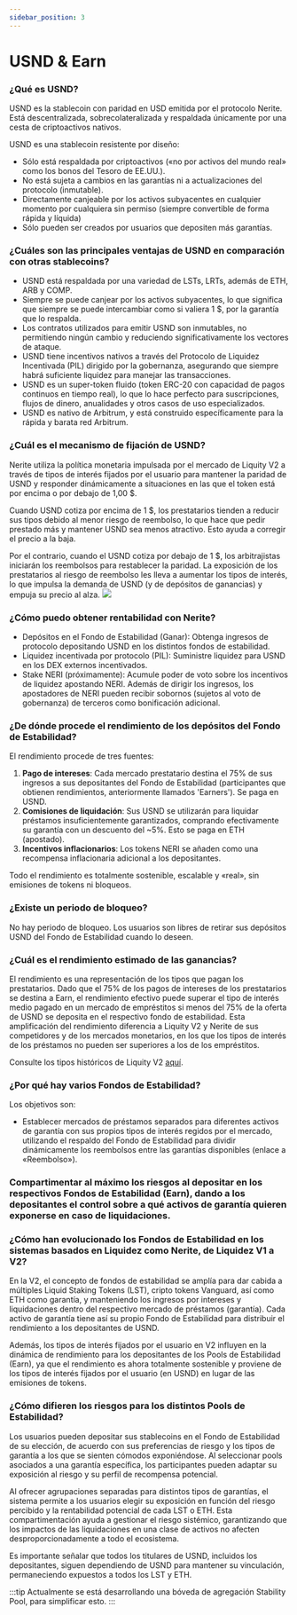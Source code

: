 ```yaml
---
sidebar_position: 3
---
```



# USND & Earn

### ¿Qué es USND?

USND es la stablecoin con paridad en USD emitida por el protocolo Nerite. Está descentralizada, sobrecolateralizada y respaldada únicamente por una cesta de criptoactivos nativos.

USND es una stablecoin resistente por diseño:

* Sólo está respaldada por criptoactivos («no por activos del mundo real» como los bonos del Tesoro de EE.UU.).
* No está sujeta a cambios en las garantías ni a actualizaciones del protocolo (inmutable).
* Directamente canjeable por los activos subyacentes en cualquier momento por cualquiera sin permiso (siempre convertible de forma rápida y líquida)
* Sólo pueden ser creados por usuarios que depositen más garantías.

### ¿Cuáles son las principales ventajas de USND en comparación con otras stablecoins?

* USND está respaldada por una variedad de LSTs, LRTs, además de ETH, ARB y COMP.
* Siempre se puede canjear por los activos subyacentes, lo que significa que siempre se puede intercambiar como si valiera 1 $, por la garantía que lo respalda.
* Los contratos utilizados para emitir USND son inmutables, no permitiendo ningún cambio y reduciendo significativamente los vectores de ataque.
* USND tiene incentivos nativos a través del Protocolo de Liquidez Incentivada (PIL) dirigido por la gobernanza, asegurando que siempre habrá suficiente liquidez para manejar las transacciones.
* USND es un super-token fluido (token ERC-20 con capacidad de pagos continuos en tiempo real), lo que lo hace perfecto para suscripciones, flujos de dinero, anualidades y otros casos de uso especializados.
* USND es nativo de Arbitrum, y está construido específicamente para la rápida y barata red Arbitrum.

### ¿Cuál es el mecanismo de fijación de USND?

Nerite utiliza la política monetaria impulsada por el mercado de Liquity V2 a través de tipos de interés fijados por el usuario para mantener la paridad de USND y responder dinámicamente a situaciones en las que el token está por encima o por debajo de 1,00 $.

Cuando USND cotiza por encima de 1 $, los prestatarios tienden a reducir sus tipos debido al menor riesgo de reembolso, lo que hace que pedir prestado más y mantener USND sea menos atractivo. Esto ayuda a corregir el precio a la baja.

Por el contrario, cuando el USND cotiza por debajo de 1 $, los arbitrajistas iniciarán los reembolsos para restablecer la paridad. La exposición de los prestatarios al riesgo de reembolso les lleva a aumentar los tipos de interés, lo que impulsa la demanda de USND (y de depósitos de ganancias) y empuja su precio al alza.
![](https://docs.liquity.org/~gitbook/image?url=https%3A%2F%2F2342324437-files.gitbook.io%2F%7E%2Ffiles%2Fv0%2Fb%2Fgitbook-x-prod.appspot.com%2Fo%2Fspaces%252FE2A1Xrcj7XasxOiotWky%252Fuploads%252FOPagS0zx2PSCiAFmH8Uq%252Flight%2520-%2520BOLD%2520peg%2520mechanism.png%3Falt%3Dmedia%26token%3Dfcc3163a-a96d-4085-a1ea-d5c4606ab3b7&width=768&dpr=4&quality=100&sign=37ed4c8c&sv=2)

### ¿Cómo puedo obtener rentabilidad con Nerite?

* Depósitos en el Fondo de Estabilidad (Ganar): Obtenga ingresos de protocolo depositando USND en los distintos fondos de estabilidad.
* Liquidez incentivada por protocolo (PIL): Suministre liquidez para USND en los DEX externos incentivados.
* Stake NERI (próximamente): Acumule poder de voto sobre los incentivos de liquidez apostando NERI. Además de dirigir los ingresos, los apostadores de NERI pueden recibir sobornos (sujetos al voto de gobernanza) de terceros como bonificación adicional.

### ¿De dónde procede el rendimiento de los depósitos del Fondo de Estabilidad?

El rendimiento procede de tres fuentes:

1. **Pago de intereses**: Cada mercado prestatario destina el 75% de sus ingresos a sus depositantes del Fondo de Estabilidad (participantes que obtienen rendimientos, anteriormente llamados 'Earners'). Se paga en USND.
2. **Comisiones de liquidación**: Sus USND se utilizarán para liquidar préstamos insuficientemente garantizados, comprando efectivamente su garantía con un descuento del \~5%. Esto se paga en ETH (apostado).
3. **Incentivos inflacionarios**: Los tokens NERI se añaden como una recompensa inflacionaria adicional a los depositantes.

Todo el rendimiento es totalmente sostenible, escalable y «real», sin emisiones de tokens ni bloqueos.

### ¿Existe un periodo de bloqueo?

No hay periodo de bloqueo. Los usuarios son libres de retirar sus depósitos USND del Fondo de Estabilidad cuando lo deseen.

### ¿Cuál es el rendimiento estimado de las ganancias?

El rendimiento es una representación de los tipos que pagan los prestatarios. Dado que el 75% de los pagos de intereses de los prestatarios se destina a Earn, el rendimiento efectivo puede superar el tipo de interés medio pagado en un mercado de empréstitos si menos del 75% de la oferta de USND se deposita en el respectivo fondo de estabilidad. Esta amplificación del rendimiento diferencia a Liquity V2 y Nerite de sus competidores y de los mercados monetarios, en los que los tipos de interés de los préstamos no pueden ser superiores a los de los empréstitos.

Consulte los tipos históricos de Liquity V2 [aquí](https://dune.com/liquity/liquity-v2#interest-rates).

### ¿Por qué hay varios Fondos de Estabilidad?

Los objetivos son:

* Establecer mercados de préstamos separados para diferentes activos de garantía con sus propios tipos de interés regidos por el mercado, utilizando el respaldo del Fondo de Estabilidad para dividir dinámicamente los reembolsos entre las garantías disponibles (enlace a «Reembolso»).
### Compartimentar al máximo los riesgos al depositar en los respectivos Fondos de Estabilidad (Earn), dando a los depositantes el control sobre a qué activos de garantía quieren exponerse en caso de liquidaciones.

### ¿Cómo han evolucionado los Fondos de Estabilidad en los sistemas basados en Liquidez como Nerite, de Liquidez V1 a V2?

En la V2, el concepto de fondos de estabilidad se amplía para dar cabida a múltiples Liquid Staking Tokens (LST), cripto tokens Vanguard, así como ETH como garantía, y manteniendo los ingresos por intereses y liquidaciones dentro del respectivo mercado de préstamos (garantía). Cada activo de garantía tiene así su propio Fondo de Estabilidad para distribuir el rendimiento a los depositantes de USND.

Además, los tipos de interés fijados por el usuario en V2 influyen en la dinámica de rendimiento para los depositantes de los Pools de Estabilidad (Earn), ya que el rendimiento es ahora totalmente sostenible y proviene de los tipos de interés fijados por el usuario (en USND) en lugar de las emisiones de tokens.

### ¿Cómo difieren los riesgos para los distintos Pools de Estabilidad?

Los usuarios pueden depositar sus stablecoins en el Fondo de Estabilidad de su elección, de acuerdo con sus preferencias de riesgo y los tipos de garantía a los que se sienten cómodos exponiéndose. Al seleccionar pools asociados a una garantía específica, los participantes pueden adaptar su exposición al riesgo y su perfil de recompensa potencial.

Al ofrecer agrupaciones separadas para distintos tipos de garantías, el sistema permite a los usuarios elegir su exposición en función del riesgo percibido y la rentabilidad potencial de cada LST o ETH. Esta compartimentación ayuda a gestionar el riesgo sistémico, garantizando que los impactos de las liquidaciones en una clase de activos no afecten desproporcionadamente a todo el ecosistema.

Es importante señalar que todos los titulares de USND, incluidos los depositantes, siguen dependiendo de USND para mantener su vinculación, permaneciendo expuestos a todos los LST y ETH.


:::tip
Actualmente se está desarrollando una bóveda de agregación Stability Pool, para simplificar esto.
:::
